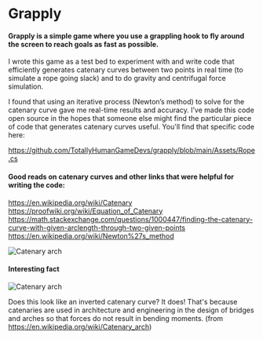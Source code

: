 # Grapply

#### Grapply is a simple game where you use a grappling hook to fly around the screen to reach goals as fast as possible.

I wrote this game as a test bed to experiment with and write code that efficiently generates catenary curves between two points in real time (to simulate a rope going slack) and to do gravity and centrifugal force simulation.

I found that using an iterative process (Newton’s method) to solve for the catenary curve gave me real-time results and accuracy. I’ve made this code open source in the hopes that someone else might find the particular piece of code that generates catenary curves useful. You'll find that specific code here:

https://github.com/TotallyHumanGameDevs/grapply/blob/main/Assets/Rope.cs

 
#### Good reads on catenary curves and other links that were helpful for writing the code:

https://en.wikipedia.org/wiki/Catenary
https://proofwiki.org/wiki/Equation_of_Catenary
https://math.stackexchange.com/questions/1000447/finding-the-catenary-curve-with-given-arclength-through-two-given-points
https://en.wikipedia.org/wiki/Newton%27s_method

![Catenary arch](https://upload.wikimedia.org/wikipedia/commons/thumb/f/f7/Catenary-pm.svg/350px-Catenary-pm.svg.png)

#### Interesting fact
![Catenary arch](https://images.ukdissertations.com/110/0503291.002.jpg)

Does this look like an inverted catenary curve? It does! That's because catenaries are used in architecture and engineering in the design of bridges and arches so that forces do not result in bending moments. (from https://en.wikipedia.org/wiki/Catenary_arch)
 
